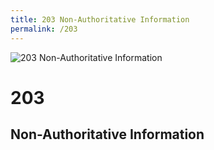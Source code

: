 ```yaml
---
title: 203 Non-Authoritative Information
permalink: /203
---
```

<div class="status-page-container">
<div>
    <img src="https://iruntheinternet.com/lulzdump/images/squirrel-stealing-chips-fries-food-1372895636K.jpg?id=" alt="203 Non-Authoritative Information" />
    <h1>203</h1>
    <h2>Non-Authoritative Information</h2>
</div>
</div>
